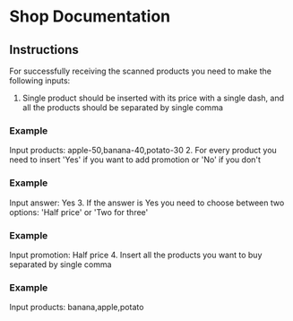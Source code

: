 # Shop Documentation

## Instructions
For successfully receiving the scanned products you need to make the following inputs:

1. Single product should be inserted with its price with a single dash, 
and all the products should be separated by single comma
### Example 
Input products: apple-50,banana-40,potato-30
2. For every product you need to insert 'Yes' if you want to add promotion or 'No' if you don't
### Example
Input answer: Yes
3. If the answer is Yes you need to choose between two options: 'Half price' or 'Two for three'
### Example
Input promotion: Half price
4. Insert all the products you want to buy separated by single comma
### Example
Input products: banana,apple,potato

